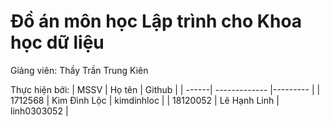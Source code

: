 # Đồ án môn học Lập trình cho Khoa học dữ liệu
Giảng viên: Thầy Trần Trung Kiên

Thực hiện bởi:
| MSSV  | Họ tên | Github |
| ------| ------------- |--------- |
| 1712568  | Kim Đình Lộc  | kimdinhloc |
| 18120052  | Lê Hạnh Linh | linh0303052 |

